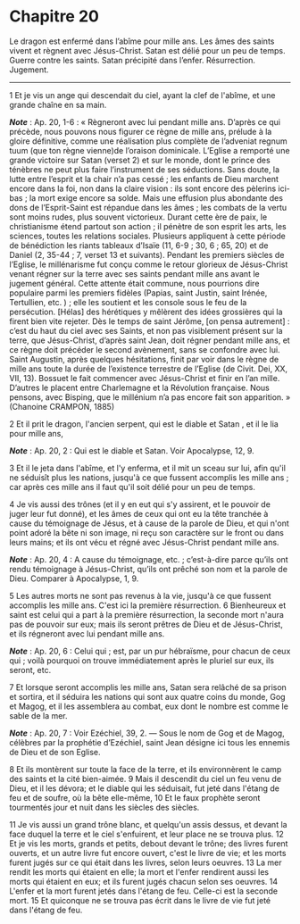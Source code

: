 # Chapitre 20

Le dragon est enfermé dans l’abîme pour mille ans.
Les âmes des saints vivent et règnent avec Jésus-Christ.
Satan est délié pour un peu de temps.
Guerre contre les saints.
Satan précipité dans l’enfer.
Résurrection.
Jugement.

***

1 Et je vis un ange qui descendait du ciel, ayant la clef de l'abîme, et une grande chaîne en sa main.

***Note*** :  Ap. 20, 1-6 : « Règneront avec lui pendant mille ans. D’après ce qui précède, nous pouvons nous figurer ce règne de mille ans, prélude à la gloire définitive, comme une réalisation plus complète de l’adveniat regnum tuum (que ton règne vienne)de l’oraison dominicale. L’Eglise a remporté une grande victoire sur Satan (verset 2) et sur le monde, dont le prince des ténèbres ne peut plus faire l’instrument de ses séductions. Sans doute, la lutte entre l’esprit et la chair n’a pas cessé ; les enfants de Dieu marchent encore dans la foi, non dans la claire vision : ils sont encore des pèlerins ici-bas ; la mort exige encore sa solde. Mais une effusion plus abondante des dons de l’Esprit-Saint est répandue dans les âmes ; les combats de la vertu sont moins rudes, plus souvent victorieux. Durant cette ère de paix, le christianisme étend partout son action ; il pénètre de son esprit les arts, les sciences, toutes les relations sociales. Plusieurs appliquent à cette période de bénédiction les riants tableaux
d’Isaïe (11, 6-9 ; 30, 6 ; 65, 20) et de Daniel (2, 35-44 ; 7, verset 13 et suivants). Pendant les premiers siècles de l’Eglise, le millénarisme fut conçu comme le retour glorieux de Jésus-Christ venant régner sur la terre avec ses saints pendant mille ans avant le jugement général. Cette attente était commune, nous pourrions dire populaire parmi les premiers fidèles (Papias, saint Justin, saint Irénée, Tertullien, etc. ) ; elle les soutient et les console sous le feu de la persécution. [Hélas] des hérétiques y mêlèrent des idées grossières qui la firent bien vite rejeter. Dès le temps de saint Jérôme, [on pensa autrement] : c’est du haut du ciel avec ses Saints, et non pas visiblement présent sur la terre, que Jésus-Christ, d’après saint Jean, doit régner pendant mille ans, et ce règne doit précéder le second avènement, sans se confondre avec lui. Saint Augustin, après quelques hésitations, finit par voir dans le règne de mille ans toute la durée de l’existence terrestre de l’Eglise (de Civit. Dei, XX, VII,
13). Bossuet le fait commencer avec Jésus-Christ et finir en l’an mille. D’autres le placent entre Charlemagne et la Révolution française. Nous pensons, avec Bisping, que le millénium n’a pas encore fait son apparition. » (Chanoine CRAMPON, 1885)

2 Et il prit le dragon, l'ancien serpent, qui est le diable et Satan , et il le lia pour mille ans,

***Note*** :  Ap. 20, 2 : Qui est le diable et Satan. Voir Apocalypse, 12, 9.

3 Et il le jeta dans l'abîme, et l'y enferma, et il mit un sceau sur lui, afin qu'il ne séduisît plus les nations, jusqu'à ce que fussent accomplis les mille ans ; car après ces mille ans il faut qu'il soit délié pour un peu de temps.


4 Je vis aussi des trônes (et il y en eut qui s'y assirent, et le pouvoir de juger leur fut donné), et les âmes de ceux qui ont eu la tête tranchée à cause du témoignage de Jésus, et à cause de la parole de Dieu, et qui n'ont point adoré la bête ni son image, ni reçu son caractère sur le front ou dans leurs mains; et ils ont vécu et régné avec Jésus-Christ pendant mille ans.

***Note*** :  Ap. 20, 4 : A cause du témoignage, etc. ; c’est-à-dire parce qu’ils ont rendu témoignage à Jésus-Christ, qu’ils ont prêché son nom et la parole de Dieu. Comparer à Apocalypse, 1, 9.

5 Les autres morts ne sont pas revenus à la vie, jusqu'à ce que fussent accomplis les mille ans. C'est ici la première résurrection. 6 Bienheureux et saint est celui qui a part à la première résurrection, la seconde mort n'aura pas de pouvoir sur eux; mais ils seront prêtres de Dieu et de Jésus-Christ, et ils régneront avec lui pendant mille ans.

***Note*** :  Ap. 20, 6 : Celui qui ; est, par un pur hébraïsme, pour chacun de ceux qui ; voilà pourquoi on trouve immédiatement après le pluriel sur eux, ils seront, etc.


7 Et lorsque seront accomplis les mille ans, Satan sera relâché de sa prison et sortira, et il séduira les nations qui sont aux quatre coins du monde, Gog et Magog, et il les assemblera au combat, eux dont le nombre est comme le sable de la mer.

***Note*** :  Ap. 20, 7 : Voir Ezéchiel, 39, 2. ― Sous le nom de Gog et de Magog, célèbres par la prophétie d’Ezéchiel, saint Jean désigne ici tous les ennemis de Dieu et de son Eglise.

8 Et ils montèrent sur toute la face de la terre, et ils environnèrent le camp des saints et la cité bien-aimée. 9 Mais il descendit du ciel un feu venu de Dieu, et il les dévora; et le diable qui les séduisait, fut jeté dans l'étang de feu et de soufre, où la bête elle-même, 10 Et le faux prophète seront tourmentés jour et nuit dans les siècles des siècles.


11 Je vis aussi un grand trône blanc, et quelqu'un assis dessus, et devant la face duquel la terre et le ciel s'enfuirent, et leur place ne se trouva plus. 12 Et je vis les morts, grands et petits, debout devant le trône; des livres furent ouverts, et un autre livre fut encore ouvert, c'est le livre de vie; et les morts furent jugés sur ce qui était dans les livres, selon leurs oeuvres. 13 La mer rendit les morts qui étaient en elle; la mort et l'enfer rendirent aussi les morts qui étaient en eux; et ils furent jugés chacun selon ses oeuvres. 14 L'enfer et la mort furent jetés dans l'étang de feu. Celle-ci est la seconde mort. 15 Et quiconque ne se trouva pas écrit dans le livre de vie fut jeté dans l'étang de feu.

